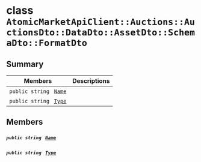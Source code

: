 # class `AtomicMarketApiClient::Auctions::AuctionsDto::DataDto::AssetDto::SchemaDto::FormatDto` 

## Summary

 Members                                | Descriptions                                
----------------------------------------|---------------------------------------------
`public string ` [`Name`](#class_atomic_market_api_client_1_1_auctions_1_1_auctions_dto_1_1_data_dto_1_1_asset_dto_1_1_schema_dto_1_1_format_dto_1a7ee9065718e6628dc7791b756fa6c0f9) | 
`public string ` [`Type`](#class_atomic_market_api_client_1_1_auctions_1_1_auctions_dto_1_1_data_dto_1_1_asset_dto_1_1_schema_dto_1_1_format_dto_1a651a3c9de2e16ff0deca8d09dedbda58) | 

## Members

##### `public string ` [`Name`](#class_atomic_market_api_client_1_1_auctions_1_1_auctions_dto_1_1_data_dto_1_1_asset_dto_1_1_schema_dto_1_1_format_dto_1a7ee9065718e6628dc7791b756fa6c0f9) 

##### `public string ` [`Type`](#class_atomic_market_api_client_1_1_auctions_1_1_auctions_dto_1_1_data_dto_1_1_asset_dto_1_1_schema_dto_1_1_format_dto_1a651a3c9de2e16ff0deca8d09dedbda58) 

